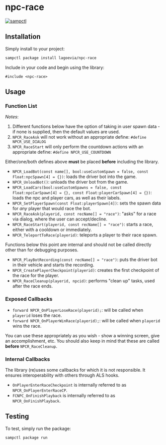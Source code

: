 # npc-race

[![sampctl](https://img.shields.io/badge/sampctl-npc--race-2f2f2f.svg?style=for-the-badge)](https://github.com/lagoevia/npc-race)

<!--
Short description of your library, why it's useful, some examples, pictures or
videos. Link to your forum release thread too.

Remember: You can use "forumfmt" to convert this readme to forum BBCode!

What the sections below should be used for:

`## Installation`: Leave this section un-edited unless you have some specific
additional installation procedure.

`## Testing`: Whether your library is tested with a simple `main()` and `print`,
unit-tested, or demonstrated via prompting the player to connect, you should
include some basic information for users to try out your code in some way.

And finally, maintaining your version number`:

* Follow [Semantic Versioning](https://semver.org/)
* When you release a new version, update `VERSION` and `git tag` it
* Versioning is important for sampctl to use the version control features

Happy Pawning!
-->

## Installation

Simply install to your project:

```bash
sampctl package install lagoevia/npc-race
```

Include in your code and begin using the library:

```pawn
#include <npc-race>
```

## Usage

<!--
Write your code documentation or examples here. If your library is documented in
the source code, direct users there. If not, list your API and describe it well
in this section. If your library is passive and has no API, simply omit this
section.
-->

### Function List
*Notes*:
1. Different functions below have the option of taking in user spawn data - if none is supplied, then the default values are used.
2. `NPCR_RaceAsk` will not work without an appropriate define: `#define NPCR_USE_DIALOG`
3. `NPCR_RaceStart` will only perform the countdown actions with an appropriate define: `#define NPCR_USE_COUNTDOWN`

Either/one/both defines above **must** be placed **before** including the library.

- `NPCR_LoadBot(const name[], bool:useCustomSpawn = false, const Float:npcSpawn[4] = {})`: loads the driver bot into the game.
- `NPCR_UnloadBot()`: unloads the driver bot from the game.
- `NPCR_LoadCars(bool:useCustomSpawns = false, const Float:npcCarSpawn[4] = {}, const Float:playerCarSpawn[4] = {})`: loads the npc and player cars, as well as their labels.
- `NPCR_SetPlayerSpawn(const Float:playerSpawn[4])`: sets the spawn data for *any* player that would race the bot.
- `NPCR_RaceAsk(playerid, const recName[] = "race")`: "asks" for a race via dialog, where the user can accept/decline.
- `NPCR_RaceStart(playerid, const recName[] = "race")`: starts a race, either with a cooldown or immediately.
- `NPCR_TeleportToRace(playerid)`: teleports a player to their race spawn.

Functions below this point are internal and should not be called directly other than for debugging purposes.

- `NPCR_PlayBotRecording(const recName[] = "race")`: puts the driver bot in their vehicle and starts the recording.
- `NPCR_CreatePlayerCheckpoint(playerid)`: creates the first checkpoint of the race for the player.
- `NPCR_RaceCleanup(playerid, npcid)`: performs "clean up" tasks, used after the race ends.

### Exposed Callbacks
- `forward NPCR_OnPlayerLoseRace(playerid);`: will be called when `playerid` loses the race.
- `forward NPCR_OnPlayerWinRace(playerid);`: will be called when `playerid` wins the race.

You can use these appropriately as you wish - show a winning screen, give an accomplishment, etc. You should also keep in mind that these are called **before** `NPCR_RaceCleanup`.

### Internal Callbacks
The library (re)uses some callbacks for which it is not responsible. It ensures interoperability with others through ALS hooks.

- `OnPlayerEnterRaceCheckpoint` is internally referred to as `NPCR_OnPlayerEnterRaceCP`.
- `FCNPC_OnFinishPlayback` is internally referred to as `NPCR_OnFinishPlayback`.



## Testing

<!--
Depending on whether your package is tested via in-game "demo tests" or
y_testing unit-tests, you should indicate to readers what to expect below here.
-->

To test, simply run the package:

```bash
sampctl package run
```
